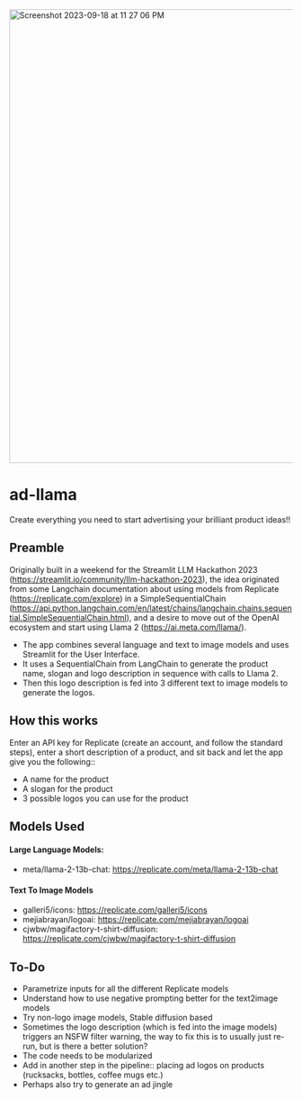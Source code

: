 <img width="806" alt="Screenshot 2023-09-18 at 11 27 06 PM" src="https://github.com/panchambanerjee/adllama/assets/17071658/f83f1c57-1d1f-41e8-84b1-cdcfcb0863cb">

# ad-llama
Create everything you need to start advertising your brilliant product ideas!!

## Preamble
Originally built in a weekend for the Streamlit LLM Hackathon 2023 (https://streamlit.io/community/llm-hackathon-2023), the idea originated from some Langchain documentation about using models from Replicate (https://replicate.com/explore) in a SimpleSequentialChain (https://api.python.langchain.com/en/latest/chains/langchain.chains.sequential.SimpleSequentialChain.html), and a desire to move out of the OpenAI ecosystem and start using Llama 2 (https://ai.meta.com/llama/). 

* The app combines several language and text to image models and uses Streamlit for the User Interface.
* It uses a SequentialChain from LangChain to generate the product name, slogan and logo description in sequence with calls to Llama 2.
* Then this logo description is fed into 3 different text to image models to generate the logos.

## How this works

Enter an API key for Replicate (create an account, and follow the standard steps), enter a short description of a product, and sit back and let the app give you the following::
* A name for the product
* A slogan for the product
* 3 possible logos you can use for the product

## Models Used

#### Large Language Models:
* meta/llama-2-13b-chat: https://replicate.com/meta/llama-2-13b-chat

#### Text To Image Models
  
* galleri5/icons: https://replicate.com/galleri5/icons
* mejiabrayan/logoai: https://replicate.com/mejiabrayan/logoai
* cjwbw/magifactory-t-shirt-diffusion: https://replicate.com/cjwbw/magifactory-t-shirt-diffusion

## To-Do

* Parametrize inputs for all the different Replicate models
* Understand how to use negative prompting better for the text2image models
* Try non-logo image models, Stable diffusion based
* Sometimes the logo description (which is fed into the image models) triggers an NSFW filter warning, the way to fix this is to usually just re-run, but is there a better solution?
* The code needs to be modularized
* Add in another step in the pipeline:: placing ad logos on products (rucksacks, bottles, coffee mugs etc.)
* Perhaps also try to generate an ad jingle
  
